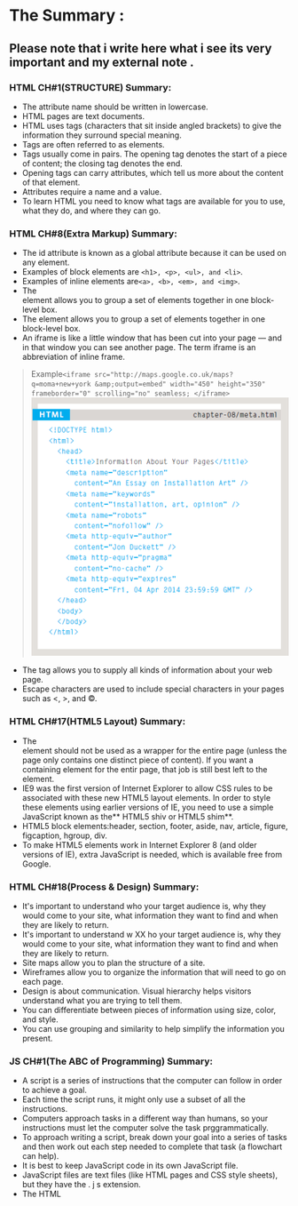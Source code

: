 # The Summary :

## Please note that i write here what i see its very important and my external note .

### HTML CH#1(STRUCTURE) Summary: 

* The attribute name should be written in lowercase.
* HTML pages are text documents.
* HTML uses tags (characters that sit inside angled brackets) to give the information they surround special meaning.
* Tags are often referred to as elements.
* Tags usually come in pairs. The opening tag denotes the start of a piece of content; the closing tag denotes the end.
* Opening tags can carry attributes, which tell us more about the content of that element.
* Attributes require a name and a value.
* To learn HTML you need to know what tags are available for you to use, what they do, and where they can go.

### HTML CH#8(Extra Markup) Summary: 

* The id attribute is known as a global attribute because it can be used on any element.
* Examples of block elements are `<h1>, <p>, <ul>, and <li>`.
* Examples of inline elements are`<a>, <b>, <em>, and <img>`.
* The <div> element allows you to group a set of elements together in one block-level box.
* The <span> element allows you to group a set of elements together in one block-level box.
* An iframe is like a little window that has been cut into your page — and in that window you can see another page. The term iframe is an abbreviation of inline frame.
>Example`<iframe src="http://maps.google.co.uk/maps?q=moma+new+york &amp;output=embed" width="450" height="350" frameborder="0" scrolling="no" seamless; </iframe> `
![meta example](https://github.com/Anas-Abuhatab/Reading-Notes-201/blob/main/meta.PNG?raw=true)

* The <meta> tag allows you to supply all kinds of information about your web page.
* Escape characters are used to include special characters in your pages such as <, >, and ©.

### HTML CH#17(HTML5 Layout) Summary: 

* The <section> element should not be used as a wrapper for the entire page (unless the page only contains one distinct piece of content). If you want a containing element for the entir page, that job is still best left to the <div> element.
* IE9 was the first version of Internet Explorer to allow CSS rules to be associated with these new HTML5 layout elements. In order to style these elements using earlier versions of IE, you need to use a simple JavaScript known as the** HTML5 shiv or HTML5 shim**.
* HTML5 block elements:header, section, footer, aside, nav, article, figure, figcaption, hgroup, div.
* To make HTML5 elements work in Internet Explorer 8 (and older versions of IE), extra JavaScript is needed, which is available free from Google. 

### HTML CH#18(Process & Design) Summary:

* It's important to understand who your target audience is, why they would come to your site, what information they want to find and when they are likely to return. 
* It's important to understand w XX ho your target audience is, why they would come to your site, what information they want to find and when they are likely to return. 
* Site maps allow you to plan the structure of a site.
* Wireframes allow you to organize the information that will need to go on each page.
* Design is about communication. Visual hierarchy helps visitors understand what you are trying to tell them.
* You can differentiate between pieces of information using size, color, and style.
* You can use grouping and similarity to help simplify the information you present.

### JS CH#1(The ABC of Programming) Summary:

* A script is a series of instructions that the computer can follow in order to achieve a goal. 
* Each time the script runs, it might only use a subset of all the instructions.
* Computers approach tasks in a different way than humans, so your instructions must let the computer solve the task prggrammatically.
* To approach writing a script, break down your goal into a series of tasks and then work out each step needed to complete that task (a flowchart can help).
* It is best to keep JavaScript code in its own JavaScript
file.
* JavaScript files are text files (like HTML pages and CSS style sheets), but they have the . j s extension.
* The HTML <script> element is used in HTML pages to tell the browser to load the JavaScript file (rather like the <link> element can be used to load a CSS file).
* If you view the source code of the page in the browser the JavaScript will not have changed the HTML, because the script works with the model of the web page that the browser has created.
